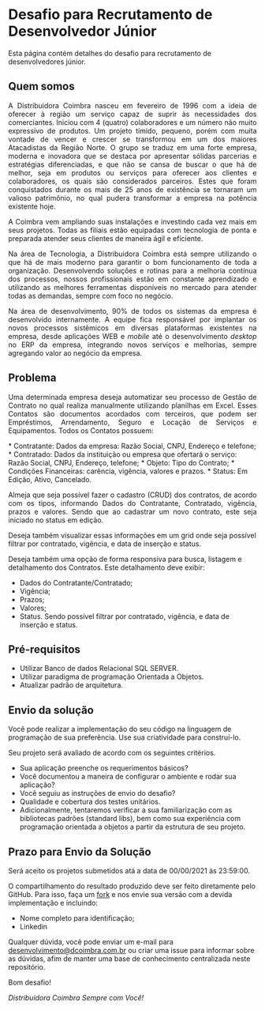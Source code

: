 Desafio para Recrutamento de Desenvolvedor Júnior 
======================================

Esta página contém detalhes do desafio para recrutamento de desenvolvedores júnior.

## Quem somos

<p align="justify">
A Distribuidora Coimbra nasceu em fevereiro de 1996 com a ideia de oferecer à região um serviço capaz de suprir às necessidades dos comerciantes. Iniciou com 4 (quatro) colaboradores e um número não muito expressivo de produtos.
Um projeto tímido, pequeno, porém com muita vontade de vencer e crescer se transformou em um dos maiores Atacadistas da Região Norte. O grupo se traduz em uma forte empresa, moderna e inovadora que se destaca por apresentar sólidas parcerias e estratégias diferenciadas, e que não se cansa de buscar o que há de melhor, seja em produtos ou serviços para oferecer aos clientes e colaboradores, os quais são considerados parceiros. Estes que foram conquistados durante os mais de 25 anos de existência se tornaram um valioso patrimônio, no qual pudera transformar a empresa na potência existente hoje.
</p>
<p align="justify">
A Coimbra vem ampliando suas instalações e investindo cada vez mais em seus projetos. Todas as filiais estão equipadas com tecnologia de ponta e preparada atender seus clientes de maneira ágil e eficiente.
</p>
<p align="justify">
Na área de Tecnologia, a Distribuidora Coimbra está sempre utilizando o que há de mais moderno para garantir o bom funcionamento de toda a organização.  Desenvolvendo soluções e rotinas para a melhoria contínua dos processos, nossos profissionais estão em constante aprendizado e utilizando as melhores ferramentas disponíveis no mercado para atender todas as demandas, sempre com foco no negócio. 
</p>
<p align="justify">
Na área de desenvolvimento, 90% de todos os sistemas da empresa é desenvolvido internamente. A equipe fica responsável por implantar os novos processos sistêmicos em diversas plataformas existentes na empresa, desde aplicações WEB e <i> mobile</i>  até o desenvolvimento <i>desktop</i> no ERP da empresa, integrando novos serviços e melhorias, sempre agregando valor ao negócio da empresa.
</p>

## Problema
<p align="justify">
Uma determinada empresa deseja automatizar seu processo de Gestão de Contrato no qual realiza manualmente utilizando planilhas em Excel. 
Esses Contatos são documentos acordados com terceiros, que podem ser Empréstimos, Arrendamento, Seguro e Locação de Serviços e Equipamentos.  
Todos os Contatos possuem: 
</p>
* Contratante: Dados da empresa: Razão Social, CNPJ, Endereço e telefone;
* Contratado: Dados da instituição ou empresa que ofertará o serviço: Razão Social, CNPJ, Endereço, telefone;
* Objeto: Tipo do Contrato;
* Condições Financeiras: carência, vigência, valores e prazos. 
* Status: Em Edição, Ativo, Cancelado.

<p align="justify"> 
Almeja que seja possível fazer o cadastro (CRUD) dos contratos, de acordo com os tipos, informando Dados do Contratante, Contratado, vigência, prazos e valores. Sendo que ao cadastrar um novo contrato, este seja iniciado no status em edição.
</p>

Deseja também visualizar essas informações em um grid onde seja possível filtrar por contratado, vigência, e data de inserção e status.

Deseja também uma opção de forma responsiva para busca, listagem e detalhamento dos Contratos. Este detalhamento deve exibir:
* Dados do Contratante/Contratado;
* Vigência;
* Prazos; 
* Valores;
* Status.
Sendo possível filtrar por contratado, vigência, e data de inserção e status.

## Pré-requisitos

* Utilizar Banco de dados Relacional SQL SERVER.
* Utilizar paradigma de programação Orientada a Objetos.
* Atualizar padrão de arquitetura.

## Envio da solução

Você pode realizar a implementação do seu código na linguagem de programação de sua preferência. Use sua criatividade para construí-lo. 

Seu projeto será avaliado de acordo com os seguintes critérios.

* Sua aplicação preenche os requerimentos básicos?
* Você documentou a maneira de configurar o ambiente e rodar sua aplicação?
* Você seguiu as instruções de envio do desafio?
* Qualidade e cobertura dos testes unitários.
* Adicionalmente, tentaremos verificar a sua familiarização com as bibliotecas padrões (standard libs), bem como sua experiência com programação orientada a objetos a partir da estrutura de seu projeto.

## Prazo para Envio da Solução

Será aceito os projetos submetidos atá a data de 00/00/2021 às 23:59:00.

O compartilhamento do resultado produzido deve ser feito diretamente pelo GitHub. Para isso, faça um <a href="https://help.github.com/articles/fork-a-repo" target="_blank">fork</a> e nos envie sua versão com a devida implementação e incluindo:
* Nome completo para identificação;
* Linkedin

Qualquer dúvida, você pode enviar um e-mail para desenvolvimento@dcoimbra.com.br ou criar uma issue para informar sobre as dúvidas, afim de manter uma base de conhecimento centralizada neste repositório.

Bom desafio!

*Distribuidora Coimbra Sempre com Você!*
